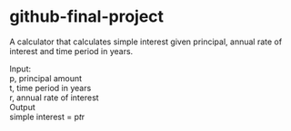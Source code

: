# github-final-project
A calculator that calculates simple interest given principal, annual rate of interest and time period in years.  
  
Input:  
   p, principal amount  
   t, time period in years  
   r, annual rate of interest  
Output  
   simple interest = p*t*r
